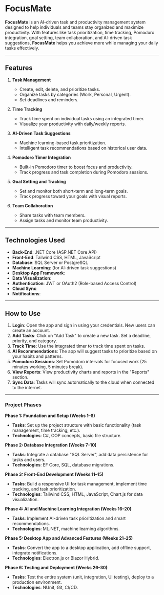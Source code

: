 
# FocusMate

**FocusMate** is an AI-driven task and productivity management system designed to help individuals and teams stay organized and maximize productivity. With features like task prioritization, time tracking, Pomodoro integration, goal setting, team collaboration, and AI-driven task suggestions, **FocusMate** helps you achieve more while managing your daily tasks effectively.

---

## Features

1. **Task Management**  
   - Create, edit, delete, and prioritize tasks.  
   - Organize tasks by categories (Work, Personal, Urgent).  
   - Set deadlines and reminders.  

2. **Time Tracking**  
   - Track time spent on individual tasks using an integrated timer.  
   - Visualize your productivity with daily/weekly reports.  

3. **AI-Driven Task Suggestions**  
   - Machine learning-based task prioritization.  
   - Intelligent task recommendations based on historical user data.  

4. **Pomodoro Timer Integration**  
   - Built-in Pomodoro timer to boost focus and productivity.  
   - Track progress and task completion during Pomodoro sessions.  

5. **Goal Setting and Tracking**  
   - Set and monitor both short-term and long-term goals.  
   - Track progress toward your goals with visual reports.  

6. **Team Collaboration**  
   - Share tasks with team members.  
   - Assign tasks and monitor team productivity.  

---

## Technologies Used

- **Back-End**: .NET Core (ASP.NET Core API)  
- **Front-End**: Tailwind CSS, HTML, JavaScript  
- **Database**: SQL Server or PostgreSQL  
- **Machine Learning**: (for AI-driven task suggestions)  
- **Desktop App Framework**:  
- **Data Visualization**:
- **Authentication**: JWT or OAuth2 (Role-based Access Control)  
- **Cloud Sync**:  
- **Notifications**:

---

## How to Use

1. **Login**: Open the app and sign in using your credentials. New users can create an account.
2. **Add Tasks**: Click on "Add Task" to create a new task. Set a deadline, priority, and category.
3. **Track Time**: Use the integrated timer to track time spent on tasks.
4. **AI Recommendations**: The app will suggest tasks to prioritize based on your habits and patterns.
5. **Pomodoro Sessions**: Set Pomodoro intervals for focused work (25 minutes working, 5 minutes break).
6. **View Reports**: View productivity charts and reports in the "Reports" section.
7. **Sync Data**: Tasks will sync automatically to the cloud when connected to the internet.

---

### **Project Phases**

**Phase 1: Foundation and Setup (Weeks 1–6)**
- **Tasks**: Set up the project structure with basic functionality (task management, time tracking, etc.).
- **Technologies**: C#, OOP concepts, basic file structure.

**Phase 2: Database Integration (Weeks 7–10)**
- **Tasks**: Integrate a database "SQL Server", add data persistence for tasks and users.
- **Technologies**: EF Core, SQL, database migrations.

**Phase 3: Front-End Development (Weeks 11–15)**
- **Tasks**: Build a responsive UI for task management, implement time tracking, and task prioritization.
- **Technologies**: Tailwind CSS, HTML, JavaScript, Chart.js for data visualization.

**Phase 4: AI and Machine Learning Integration (Weeks 16–20)**
- **Tasks**: Implement AI-driven task prioritization and smart recommendations.
- **Technologies**: ML.NET, machine learning algorithms.

**Phase 5: Desktop App and Advanced Features (Weeks 21–25)**
- **Tasks**: Convert the app to a desktop application, add offline support, integrate notifications.
- **Technologies**: Electron.js or Blazor Hybrid.

**Phase 6: Testing and Deployment (Weeks 26–30)**
- **Tasks**: Test the entire system (unit, integration, UI testing), deploy to a production environment.
- **Technologies**: NUnit, Git, CI/CD.


